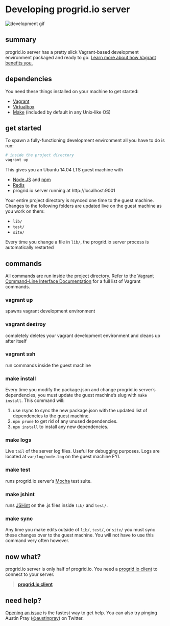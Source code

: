 Developing progrid.io server
===

![development gif][]

## summary
progrid.io server has a pretty slick Vagrant-based development environment
packaged and ready to go. 
[Learn more about how Vagrant benefits you.][Why Vagrant]

## dependencies
You need these things installed on your machine to get started:

  - [Vagrant][]
  - [Virtualbox][]
  - [Make][] (included by default in any Unix-like OS)

## get started
To spawn a fully-functioning development environment all you have to do is run:

```bash
# inside the project directory
vagrant up
```

This gives you an Ubuntu 14.04 LTS guest machine with 

  - [Node.JS][] and [npm][]
  - [Redis][]
  - progrid.io server running at http://localhost:9001

Your entire project directory is rsynced one time to the guest machine. Changes
to the following folders are updated live on the guest machine as you work on
them:

  - `lib/`
  - `test/`
  - `site/`

Every time you change a file in `lib/`, the progrid.io server process is
automatically restarted

## commands
All commands are run inside the project directory. Refer to the [Vagrant
Command-Line Interface Documentation][Vagrant CLI Docs] for a full list of
Vagrant commands.

### vagrant up
spawns vagrant development environment

### vagrant destroy
completely deletes your vagrant development environment and cleans up after
itself

### vagrant ssh
run commands inside the guest machine 

### make install
Every time you modify the package.json and change progrid.io server’s
dependencies, you must update the guest machine’s slug with `make install`. This
command will: 

  1. use rsync to sync the new package.json with the updated list of
    dependencies to the guest machine.
  2. `npm prune` to get rid of any unused dependencies.
  3. `npm install` to install any new dependencies.

### make logs
Live `tail` of the server log files. Useful for debugging purposes. Logs are
located at `var/log/node.log` on the guest machine FYI.

### make test
runs progrid.io server’s [Mocha][] test suite.

### make jshint
runs [JSHint][] on the .js files inside `lib/` and `test/`.

### make sync
Any time you make edits outside of `lib/`, `test/`, or `site/` you must sync
these changes over to the guest machine. You will not have to use this command
very often however.

## now what?
progrid.io server is only half of progrid.io. You need a 
[progrid.io client][pro-grid-client] 
to connect to your server.

>[**progrid.io client**][pro-grid-client]

## need help?
[Opening an issue][new issue] is the fastest way to get help. You can also try
pinging Austin Pray ([@austinpray][]) on Twitter.

[@austinpray]: https://twitter.com/austinpray
[JSHint]: http://www.jshint.com/
[Make]: http://www.gnu.org/software/make/
[Mocha]: http://visionmedia.github.io/mocha/
[Node.JS]: http://nodejs.org/
[Redis]: http://redis.io/
[Vagrant CLI Docs]: http://docs.vagrantup.com/v2/cli/index.html
[Vagrant]: https://docs.vagrantup.com/v2/installation/index.html
[Virtualbox]: https://www.virtualbox.org/wiki/Downloads
[Why Vagrant]: http://docs.vagrantup.com/v2/why-vagrant/index.html
[development gif]: http://i.imgur.com/OnoxXgq.gif
[new issue]: https://github.com/pro-grid/pro-grid/issues/new
[npm]: https://www.npmjs.org/
[pro-grid-client]: http://github.com/pro-grid/pro-grid-client
